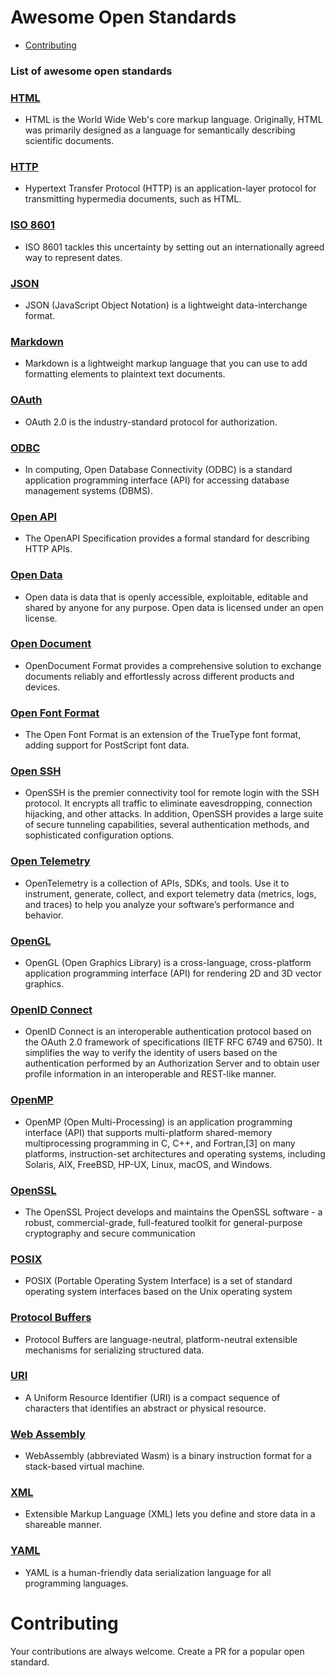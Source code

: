 # Awesome Open Standards

- [Contributing](#contributing)

### List of awesome open standards

### [HTML](https://html.spec.whatwg.org/multipage/)
- HTML is the World Wide Web's core markup language. Originally, HTML was primarily designed as a language for semantically describing scientific documents.

### [HTTP](https://developer.mozilla.org/en-US/docs/Web/HTTP)
- Hypertext Transfer Protocol (HTTP) is an application-layer protocol for transmitting hypermedia documents, such as HTML.

### [ISO 8601](https://www.iso.org/iso-8601-date-and-time-format.html)
- ISO 8601 tackles this uncertainty by setting out an internationally agreed way to represent dates.

### [JSON](https://www.json.org/json-en.html)
- JSON (JavaScript Object Notation) is a lightweight data-interchange format.

### [Markdown](https://www.markdownguide.org/getting-started/)
- Markdown is a lightweight markup language that you can use to add formatting elements to plaintext text documents.

### [OAuth](https://oauth.net/2/)
- OAuth 2.0 is the industry-standard protocol for authorization.

### [ODBC](https://en.wikipedia.org/wiki/Open_Database_Connectivity)
- In computing, Open Database Connectivity (ODBC) is a standard application programming interface (API) for accessing database management systems (DBMS).

### [Open API](https://www.openapis.org/)
- The OpenAPI Specification provides a formal standard for describing HTTP APIs.

### [Open Data](https://en.wikipedia.org/wiki/Open_data)
- Open data is data that is openly accessible, exploitable, editable and shared by anyone for any purpose. Open data is licensed under an open license.

### [Open Document](https://opendocumentformat.org/)
- OpenDocument Format provides a comprehensive solution to exchange documents reliably and effortlessly across different products and devices.

### [Open Font Format](https://www.iso.org/standard/52136.html#:~:text=The%20Open%20Font%20Format%20is,or%20CFF%20(PostScript)%20outlines.)
- The Open Font Format is an extension of the TrueType font format, adding support for PostScript font data.

### [Open SSH](https://www.openssh.com/)
- OpenSSH is the premier connectivity tool for remote login with the SSH protocol. It encrypts all traffic to eliminate eavesdropping, connection hijacking, and other attacks. In addition, OpenSSH provides a large suite of secure tunneling capabilities, several authentication methods, and sophisticated configuration options.

### [Open Telemetry](https://opentelemetry.io/)
- OpenTelemetry is a collection of APIs, SDKs, and tools. Use it to instrument, generate, collect, and export telemetry data (metrics, logs, and traces) to help you analyze your software’s performance and behavior.

### [OpenGL](https://www.opengl.org/)
- OpenGL (Open Graphics Library) is a cross-language, cross-platform application programming interface (API) for rendering 2D and 3D vector graphics.

### [OpenID Connect](https://openid.net/developers/how-connect-works/)
- OpenID Connect is an interoperable authentication protocol based on the OAuth 2.0 framework of specifications (IETF RFC 6749 and 6750). It simplifies the way to verify the identity of users based on the authentication performed by an Authorization Server and to obtain user profile information in an interoperable and REST-like manner.

### [OpenMP](https://www.openmp.org/)
- OpenMP (Open Multi-Processing) is an application programming interface (API) that supports multi-platform shared-memory multiprocessing programming in C, C++, and Fortran,[3] on many platforms, instruction-set architectures and operating systems, including Solaris, AIX, FreeBSD, HP-UX, Linux, macOS, and Windows. 

### [OpenSSL](https://www.openssl.org/)
- The OpenSSL Project develops and maintains the OpenSSL software - a robust, commercial-grade, full-featured toolkit for general-purpose cryptography and secure communication

### [POSIX](https://www.linux.org/)
- POSIX (Portable Operating System Interface) is a set of standard operating system interfaces based on the Unix operating system

### [Protocol Buffers](https://protobuf.dev/)
- Protocol Buffers are language-neutral, platform-neutral extensible mechanisms for serializing structured data.

### [URI](https://datatracker.ietf.org/doc/html/rfc3986)
- A Uniform Resource Identifier (URI) is a compact sequence of characters that identifies an abstract or physical resource. 

### [Web Assembly](https://webassembly.org/)
- WebAssembly (abbreviated Wasm) is a binary instruction format for a stack-based virtual machine.

### [XML](https://aws.amazon.com/what-is/xml/)
- Extensible Markup Language (XML) lets you define and store data in a shareable manner.

### [YAML](https://yaml.org/)
- YAML is a human-friendly data serialization language for all programming languages.



# Contributing

Your contributions are always welcome. Create a PR for a popular open standard.